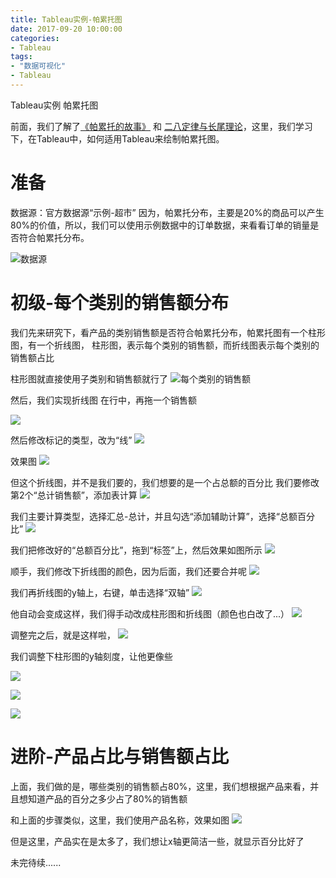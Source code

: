 ```yaml
---
title: Tableau实例-帕累托图
date: 2017-09-20 10:00:00
categories:
- Tableau
tags:
- "数据可视化"
- Tableau
---
```

Tableau实例
帕累托图

前面，我们了解了[《帕累托的故事》](https://yuguiyang.github.io/2017/09/18/jotting-01/) 和 [二八定律与长尾理论](https://yuguiyang.github.io//2017/09/18/analysis-method-01/)，这里，我们学习下，在Tableau中，如何适用Tableau来绘制帕累托图。


# 准备
数据源：官方数据源“示例-超市”
因为，帕累托分布，主要是20%的商品可以产生80%的价值，所以，我们可以使用示例数据中的订单数据，来看看订单的销量是否符合帕累托分布。

![数据源](http://upload-images.jianshu.io/upload_images/76024-b95435afb86c9e6f.png?imageMogr2/auto-orient/strip%7CimageView2/2/w/1240)

# 初级-每个类别的销售额分布
我们先来研究下，看产品的类别销售额是否符合帕累托分布，帕累托图有一个柱形图，有一个折线图，
柱形图，表示每个类别的销售额，而折线图表示每个类别的销售额占比

柱形图就直接使用子类别和销售额就行了
![每个类别的销售额](http://upload-images.jianshu.io/upload_images/76024-d8b12c89ef4325c7.png?imageMogr2/auto-orient/strip%7CimageView2/2/w/1240)

然后，我们实现折线图
在行中，再拖一个销售额

![](http://upload-images.jianshu.io/upload_images/76024-15ceac91c846b724.png?imageMogr2/auto-orient/strip%7CimageView2/2/w/1240)

<!-- more -->

然后修改标记的类型，改为“线”
![](http://upload-images.jianshu.io/upload_images/76024-c8c25bc1f1f3b1bd.png?imageMogr2/auto-orient/strip%7CimageView2/2/w/1240)

效果图
![](http://upload-images.jianshu.io/upload_images/76024-483c6800fce90cea.png?imageMogr2/auto-orient/strip%7CimageView2/2/w/1240)

但这个折线图，并不是我们要的，我们想要的是一个占总额的百分比
我们要修改第2个“总计销售额”，添加表计算
![](http://upload-images.jianshu.io/upload_images/76024-93bbe88f5b45395a.png?imageMogr2/auto-orient/strip%7CimageView2/2/w/1240)

我们主要计算类型，选择汇总-总计，并且勾选“添加辅助计算”，选择“总额百分比”
![](http://upload-images.jianshu.io/upload_images/76024-5f3203403d0caf28.png?imageMogr2/auto-orient/strip%7CimageView2/2/w/1240)

我们把修改好的“总额百分比”，拖到“标签”上，然后效果如图所示
![](http://upload-images.jianshu.io/upload_images/76024-b54c815aedd3bbf9.png?imageMogr2/auto-orient/strip%7CimageView2/2/w/1240)

顺手，我们修改下折线图的颜色，因为后面，我们还要合并呢
![](http://upload-images.jianshu.io/upload_images/76024-2efbd4852bac024a.png?imageMogr2/auto-orient/strip%7CimageView2/2/w/1240)

我们再折线图的y轴上，右键，单击选择“双轴”
![](http://upload-images.jianshu.io/upload_images/76024-75a6f4ffaf3f25a0.png?imageMogr2/auto-orient/strip%7CimageView2/2/w/1240)

他自动会变成这样，我们得手动改成柱形图和折线图（颜色也白改了...）
![](http://upload-images.jianshu.io/upload_images/76024-6e96af2abe9baced.png?imageMogr2/auto-orient/strip%7CimageView2/2/w/1240)

调整完之后，就是这样啦，
![](http://upload-images.jianshu.io/upload_images/76024-7caeefa153b36655.png?imageMogr2/auto-orient/strip%7CimageView2/2/w/1240)

我们调整下柱形图的y轴刻度，让他更像些

![](http://upload-images.jianshu.io/upload_images/76024-f06a129d1a45c22a.png?imageMogr2/auto-orient/strip%7CimageView2/2/w/1240)


![](http://upload-images.jianshu.io/upload_images/76024-47444732bcb67aa7.png?imageMogr2/auto-orient/strip%7CimageView2/2/w/1240)


![](http://upload-images.jianshu.io/upload_images/76024-2a98f1e8e1e85960.png?imageMogr2/auto-orient/strip%7CimageView2/2/w/1240)

# 进阶-产品占比与销售额占比
上面，我们做的是，哪些类别的销售额占80%，这里，我们想根据产品来看，并且想知道产品的百分之多少占了80%的销售额

和上面的步骤类似，这里，我们使用产品名称，效果如图
![](http://upload-images.jianshu.io/upload_images/76024-60225105a25296c1.png?imageMogr2/auto-orient/strip%7CimageView2/2/w/1240)

但是这里，产品实在是太多了，我们想让x轴更简洁一些，就显示百分比好了

未完待续......




